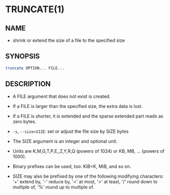 # TRUNCATE(1)

## NAME

- shrink or extend the size of a file to the specified size

## SYNOPSIS

```sh
truncate OPTION... FILE...
```

## DESCRIPTION

- A FILE argument that does not exist is created.

- If a FILE is larger than the specified size, the extra data is lost.

- If a FILE is shorter, it is extended and the sparse extended part reads as zero bytes.

- `-s`, `--size=SIZE`: set or adjust the file size by SIZE bytes

- The SIZE argument is an integer and optional unit.

- Units are K,M,G,T,P,E,,Z,Y,R,Q (powers of 1024) or KB, MB, ... (powers of 1000).

- Binary prefixes can be used, too: KiB=K, MiB, and so on.

- SIZE may also be prefixed by one of the following modifying characters: '+' extend by, '-' reduce by, '<' at most, '>' at least, '/' round down to multiple of, '%' round up to multiple of.
